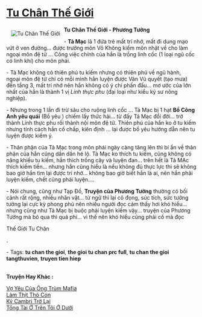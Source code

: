 <a href="https://utruyen.com/tu-chan-the-gioi/2160/" title="Tu Chân Thế Giới"><h1>Tu Chân Thế Giới</h1></a><div style="display:table"><img align="right" style="float: left; padding: 10px;" src="https://utruyen.com/images/story/200x260/tu-chan-the-gioi.jpg" alt="Tu Chân Thế Giới"><strong>Tu Chân Thế Giới - Phương Tưởng</strong><p></p> - <strong>Tả Mạc</strong> là 1 đứa trẻ mất trí nhớ, mất đi dung mạo vứt ở ven đường... được trưởng môn Vô Không kiếm môn nhặt về cho làm ngoại môn đệ tử ... Công việc chính của hắn là trồng linh cốc (1 loại ngũ cốc có linh khí) cho môn phái.<p></p> - Tả Mạc không có thiên phú tu kiếm nhưng có thiên phú về ngũ hành, ngoại môn đệ tử chỉ có mỗi mình hắn luyện được Vân Vũ quyết (tạo mưa) đến tầng 3, mất trí nhớ nên hắn không có ý chí phấn đấu... mơ ước của lớn nhất của hắn là thành 1 vị <em>Linh thực phu</em> (đại loại như kiểu kỹ sư nông nghiệp).<p></p> - Nhưng trong 1 lần đi trừ sâu cho ruộng linh cốc ... Tả Mạc bị 1 hạt <strong>Bồ Công Anh yêu quái</strong> (Bồ yêu ) chiếm lấy thức hải... từ đấy Tả Mạc đổi đời... trở thành Linh thực phu rồi thành nội môn đệ tử. Thiên phú của hắn ko ở tu kiếm nhưng tính cách hắn cố chấp, kiên định ... lại được bồ yêu hướng dẫn nên tu luyện được kiếm ý.<p></p> - Thân phận của Tả Mạc trong môn phái ngày càng tăng lên thì bí ẩn về thân phận của hắn cũng dần dần hé lộ. Tả Mạc ko thích tu kiếm, cũng không có năng khiếu tu kiếm, hắn thích trồng cây và luyện đan... trên hết là Tả MẠc thích kiếm tiền... nhưng hắn cũng hiểu là nếu không đủ thực lực thì sẽ không bao giờ hắn tìm lại được trí nhớ... không bao giờ biết hắn là ai, nên hắn phải luyện kiếm, chết cũng phải luyện.... <p></p> - Nói chung, cũng như Tạp Đồ, <strong>Truyện của Phương Tưởng</strong> thường có bối cảnh rất rộng, nhiều nhân vật... từ ngữ thì lại cô đọng, súc tích, sức tưởng tưởng lại cực kỳ phong phú nên nhiều người đọc cảm thấy hơi khó hiểu... nhưng cũng như Tả Mạc bị buộc phải luyện kiếm vậy... truyện của Phương Tưởng mà bỏ qua thì quá phí... vì thế nên khó hiểu cũng phải cố mà đọc <p></p>Thế Giới Tu Chân<p></p>.<p></p> - Tags: <strong>tu chan the gioi</strong>, <strong>the gioi tu chan prc full</strong>, <strong>tu chan the gioi tangthuvien</strong>, <strong>truyen tien hiep</strong></div><p><br><b>Truyện Hay Khác :</b></p><a href="https://utruyen.com/vo-yeu-cua-ong-trum-mafia/12712/" alt="Vợ Yêu Của Ông Trùm Mafia">Vợ Yêu Của Ông Trùm Mafia</a><br/><a href="https://github.com/quanluxury/ngontinhhot/tree/master/truyenhay/19535/" alt="Làm Thịt Thỏ Con">Làm Thịt Thỏ Con</a><br/><a href="https://github.com/quanluxury/truyenhot/tree/master/truyenhay/10706/" alt="Kỷ Cambri Trở Lại">Kỷ Cambri Trở Lại</a><br/><a href="https://truyenhot2020.wordpress.com/2019/12/11/tong-tai-o-tren-toi-o-duoi/" alt="Tổng Tài Ở Trên Tôi Ở Dưới">Tổng Tài Ở Trên Tôi Ở Dưới</a><br/>